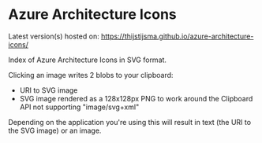 # Azure Architecture Icons

Latest version(s) hosted on: https://thijstijsma.github.io/azure-architecture-icons/

Index of Azure Architecture Icons in SVG format.

Clicking an image writes 2 blobs to your clipboard:
- URI to SVG image
- SVG image rendered as a 128x128px PNG to work around the Clipboard API not supporting "image/svg+xml"

Depending on the application you're using this will result in text (the URI to the SVG image) or an image.